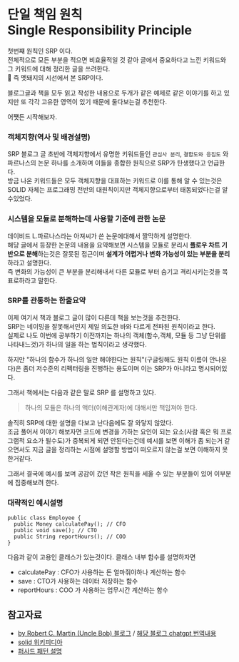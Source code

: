 # 단일 책임 원칙 Single Responsibility Principle
첫번쨰 원칙인 SRP 이다.  
전체적으로 모든 부분을 적으면 비효율적일 것 같아 글에서 중요하다고 느낀 키워드와 그 키워드에 대해 정리한 글을 쓰려한다.  
🐗 즉 멧돼지의 시선에서 본 SRP이다.  

블로그글과 책을 모두 읽고 작성한 내용으로 두개가 같은 예제로 같은 이야기를 하고 있지만 또 각각 고유한 영역이 있기 때문에 둘다보는걸 추천한다.

어쩃든 시작해보자.


### 객체지향(역사 및 배경설명)
SRP 블로그 글 초반에 객체지향에서 유명한 키워드들인 ```관심사 분리```, ```결합도와 응집도``` 와 파르나스의 논문 하나를 소개하며 이들을 종합한 원칙으로 SRP가 탄생했다고 언급한다.  
방금 나온 키워드들은 모두 객체지향을 대표하는 키워드로 이를 통해 알 수 있는것은 SOLID 자체는 프로그래밍 전반의 대원칙이지만 객체지향으로부터 태동되었다는걸 알수있었다.

### 시스템을 모듈로 분해하는데 사용할 기준에 관한 논문
데이비드 L.파르나스라는 아져씨가 쓴 논문에대해서 짤막하게 설명한다.  
해당 글에서 등장한 논문의 내용을 요약해보면 시스템을 모듈로 분리시 **플로우 차트 기반으로 분해**하는것은 잘못된 접근이며 **설계가 어렵거나 변화 가능성이 있는 부분을 분리**하라고 설명한다.  
즉 변화의 가능성이 큰 부분을 분리해내서 다른 모듈로 부터 숨기고 격리시키는것을 목표로하라고 말한다.  

### SRP를 관통하는 한줄요약
이제 여기서 책과 블로그 글이 많이 다른데 책을 보는것을 추천한다.  
SRP는 네이밍을 잘못해서인지 제일 의도한 바와 다르게 전파된 원칙이라고 한다.  
실제로 나도 이번에 공부하기 이전까지는 하나의 객체(함수,객체, 모듈 등 그냥 단위를 나타내느것)가 하나의 일을 하는 법칙이라고 생각했다.

하지만 "하나의 함수가 하나의 일만 해야한다는 원칙"(구글링해도 원칙 이름이 안나온다)은 좀더 저수준의 리펙터링을 진행하는 용도이며 이는 SRP가 아니라고 명시되어있다.  

그래서 책에서는 다음과 같은 말로 SRP 를 설명하고 있다.  
>하나의 모듈은 하나의 액터(이해관계자)에 대해서만 책임져야 한다.

솔직히 SRP에 대한 설명을 다보고 난다음에도 잘 와닿지 않았다.  
조금 풀어서 이야기 해보자면 코드에 변경을 가하는 요인이 되는 요소(사람 혹은 뭐 프로그램적 요소가 될수도)가 중복되게 되면 안된다는건데
예시를 보면 이해가 좀 되는거 같으면서도 지금 글을 정리하는 시점에 설명할 방법이 떠오르지 않는걸 보면 이해하지 못한거같다.


그래서 결국에 예시를 보며 공감이 갔던 작은 원칙을 세울 수 있는 부분들이 있어 이부분에 집중해보려 한다.

### 대략적인 예시설명
```
public class Employee {
  public Money calculatePay(); // CFO
  public void save(); // CTO
  public String reportHours(); // COO
}
```

다음과 같이 고용인 클래스가 있는것이다.
클래스 내부 함수를 설명하자면
- calculatePay : CFO가 사용하는 돈 얼마줘야하나 계산하는 함수
- save : CTO가 사용하는 데이터 저장하는 함수
- reportHours : COO 가 사용하는 업무시간 계산하는 함수






## 참고자료
- [by Robert C. Martin (Uncle Bob) 블로그](https://blog.cleancoder.com/uncle-bob/2014/05/08/SingleReponsibilityPrinciple.html) / [해당 블로그 chatgpt 번역내용](https://chatgpt.com/share/6725d7ce-0298-8005-8352-b86b4a995f45)
- [solid 위키피디아](https://ko.wikipedia.org/wiki/SOLID_(%EA%B0%9D%EC%B2%B4_%EC%A7%80%ED%96%A5_%EC%84%A4%EA%B3%84))
- [퍼사드 패턴 설명](https://refactoring.guru/ko/design-patterns/facade)